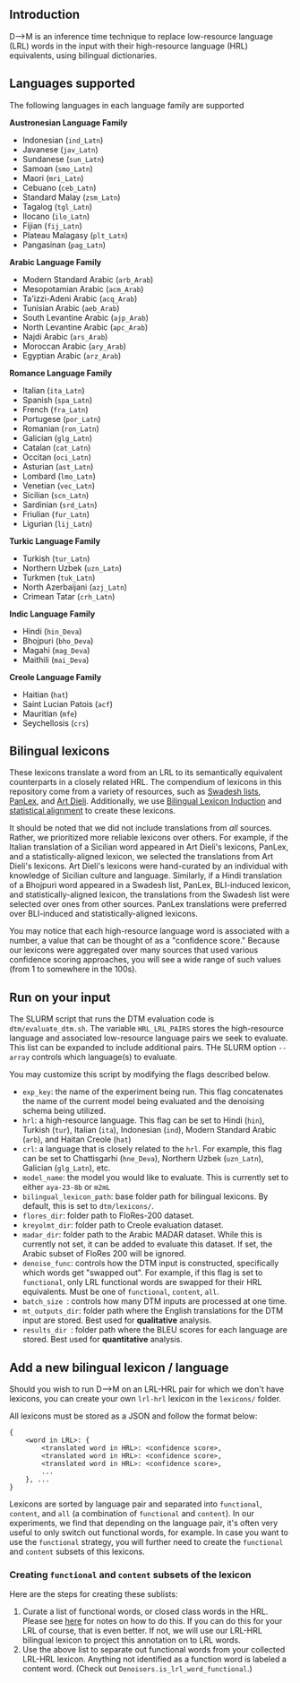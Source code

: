 ## Introduction

D-->M is an inference time technique to replace low-resource language (LRL) words in the input with their high-resource language (HRL) equivalents, using bilingual dictionaries.

## Languages supported
The following languages in each language family are supported

**Austronesian Language Family**
* Indonesian (`ind_Latn`)
* Javanese (`jav_Latn`)
* Sundanese (`sun_Latn`)
* Samoan (`smo_Latn`)
* Maori (`mri_Latn`)
* Cebuano (`ceb_Latn`)
* Standard Malay (`zsm_Latn`)
* Tagalog (`tgl_Latn`)
* Ilocano (`ilo_Latn`)
* Fijian (`fij_Latn`)
* Plateau Malagasy (`plt_Latn`)
* Pangasinan (`pag_Latn`)

**Arabic Language Family**
* Modern Standard Arabic (`arb_Arab`)
* Mesopotamian Arabic (`acm_Arab`)
* Ta'izzi-Adeni Arabic (`acq_Arab`)
* Tunisian Arabic (`aeb_Arab`)
* South Levantine Arabic (`ajp_Arab`)
* North Levantine Arabic (`apc_Arab`)
* Najdi Arabic (`ars_Arab`)
* Moroccan Arabic (`ary_Arab`)
* Egyptian Arabic (`arz_Arab`)

**Romance Language Family**
* Italian (`ita_Latn`)
* Spanish (`spa_Latn`)
* French (`fra_Latn`)
* Portugese (`por_Latn`)
* Romanian (`ron_Latn`)
* Galician (`glg_Latn`)
* Catalan (`cat_Latn`)
* Occitan (`oci_Latn`)
* Asturian (`ast_Latn`)
* Lombard (`lmo_Latn`)
* Venetian (`vec_Latn`)
* Sicilian (`scn_Latn`)
* Sardinian (`srd_Latn`)
* Friulian (`fur_Latn`)
* Ligurian (`lij_Latn`)

**Turkic Language Family**
* Turkish (`tur_Latn`)
* Northern Uzbek (`uzn_Latn`)
* Turkmen (`tuk_Latn`)
* North Azerbaijani (`azj_Latn`)
* Crimean Tatar (`crh_Latn`)

**Indic Language Family**
* Hindi (`hin_Deva`)
* Bhojpuri (`bho_Deva`)
* Magahi (`mag_Deva`)
* Maithili (`mai_Deva`)

**Creole Language Family**
* Haitian (`hat`)
* Saint Lucian Patois (`acf`)
* Mauritian (`mfe`)
* Seychellosis (`crs`)

## Bilingual lexicons 
These lexicons translate a word from an LRL to its semantically equivalent counterparts in a closely related HRL. The compendium of lexicons in this repository come from a variety of resources, such as [Swadesh lists](https://en.wiktionary.org/wiki/Category:Swadesh_lists_by_language), [PanLex](https://panlex.org/), and [Art Dieli](http://www.dieli.net/SicilyPage/SicilianLanguage/Vocabulary.html). Additionally, we use [Bilingual Lexicon Induction](https://aclanthology.org/2024.lrec-main.1526/) and [statistical alignment](https://aclanthology.org/N13-1073.pdf) to create these lexicons.

It should be noted that we did not include translations from *all* sources. Rather, we prioritized more reliable lexicons over others. For example, if the Italian translation of a Sicilian word appeared in Art Dieli's lexicons, PanLex, and a statistically-aligned lexicon, we selected the translations from Art Dieli's lexicons. Art Dieli's lexicons were hand-curated by an individual with knowledge of Sicilian culture and language. Similarly, if a Hindi translation of a Bhojpuri word appeared in a Swadesh list, PanLex, BLI-induced lexicon, and statistically-aligned lexicon, the translations from the Swadesh list were selected over ones from other sources. PanLex translations were preferred over BLI-induced and statistically-aligned lexicons. 

You may notice that each high-resource language word is associated with a number, a value that can be thought of as a "confidence score." Because our lexicons were aggregated over many sources that used various confidence scoring approaches, you will see a wide range of such values (from 1 to somewhere in the 100s).

## Run on your input
The SLURM script that runs the DTM evaluation code is `dtm/evaluate_dtm.sh`. The variable `HRL_LRL_PAIRS` stores the high-resource language and associated low-resource language pairs we seek to evaluate. This list can be expanded to include additional pairs. THe SLURM option `--array` controls which language(s) to evaluate.

You may customize this script by modifying the flags described below.
* `exp_key`: the name of the experiment being run. This flag concatenates the name of the current model being evaluated and the denoising schema being utilized.
* `hrl`: a high-resource language. This flag can be set to Hindi (`hin`), Turkish (`tur`), Italian (`ita`), Indonesian (`ind`), Modern Standard Arabic (`arb`), and Haitan Creole (`hat`)
* `crl`: a language that is closely related to the `hrl`. For example, this flag can be set to Chattisgarhi (`hne_Deva`), Northern Uzbek (`uzn_Latn`), Galician (`glg_Latn`), etc.
* `model_name`: the model you would like to evaluate. This is currently set to either `aya-23-8b` or `m2mL`
* `bilingual_lexicon_path`: base folder path for bilingual lexicons. By default, this is set to `dtm/lexicons/`.
* `flores_dir`: folder path to FloRes-200 dataset.
* `kreyolmt_dir`: folder path to Creole evaluation dataset.
* `madar_dir`: folder path to the Arabic MADAR dataset. While this is currently not set, it can be added to evaluate this dataset. If set, the Arabic subset of FloRes 200 will be ignored.
* `denoise_func`: controls how the DTM input is constructed, specifically which words get "swapped out". For example, if this flag is set to `functional`, only LRL functional words are swapped for their HRL equivalents. Must be one of `functional`, `content`, `all`.
* `batch_size `: controls how many DTM inputs are processed at one time.
* `mt_outputs_dir`: folder path where the English translations for the DTM input are stored. Best used for **qualitative** analysis.
* `results_dir `: folder path where the BLEU scores for each language are stored. Best used for **quantitative** analysis.

## Add a new bilingual lexicon / language
Should you wish to run D-->M on an LRL-HRL pair for which we don't have lexicons, you can create your own `lrl-hrl` lexicon in the `lexicons/` folder.

All lexicons must be stored as a JSON and follow the format below:
```
{
    <word in LRL>: {
        <translated word in HRL>: <confidence score>,
        <translated word in HRL>: <confidence score>,
        <translated word in HRL>: <confidence score>,
        ...
    }, ...
}
```

Lexicons are sorted by language pair and separated into `functional`, `content`, and `all` (a combination of `functional` and `content`). 
In our experiments, we find that depending on the language pair, it's often very useful to only switch out functional words, for example.
In case you want to use the `functional` strategy, you will further need to create the `functional` and `content` subsets of this lexicons.


### Creating `functional` and `content` subsets of the lexicon

Here are the steps for creating these sublists:
1) Curate a list of functional words, or closed class words in the HRL. Please see [here](https://github.com/niyatibafna/dialup/tree/dtm/mtd/generating_artificial_dialects) for notes on how to do this. If you can do this for your LRL of course, that is even better. If not, we will use our LRL-HRL bilingual lexicon to project this annotation on to LRL words.
2) Use the above list to separate out functional words from your collected LRL-HRL lexicon. Anything not identified as a function word is labeled a content word. (Check out `Denoisers.is_lrl_word_functional`.)





